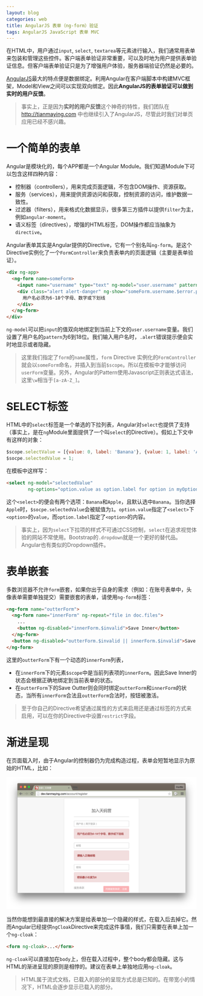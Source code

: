 ```yaml
---
layout: blog 
categories: web
title: AngularJS 表单（ng-form）验证
tags: AngularJS JavaScript 表单 MVC
---
```


在HTML中，用户通过`input`, `select`, `textarea`等元素进行输入，我们通常用表单来包装和管理这些控件。客户端表单验证非常重要，可以及时地为用户提供表单验证信息。但客户端表单验证只是为了增强用户体验，服务器端验证仍然是必要的。

[AngularJS][angularjs]最大的特点便是数据绑定。利用Angular在客户端脚本中构建MVC框架，Model和View之间可以实现双向绑定。因此**AngularJS的表单验证可以做到实时的用户反馈**。

> 事实上，正是因为**实时的用户反馈**这个神奇的特性，我们团队在 http://tianmaying.com 中也继续引入了AngularJS，尽管此时我们对单页应用已经不感兴趣。

# 一个简单的表单

Angular是模块化的，每个APP都是一个Angular Module。我们知道Module下可以包含这样四种内容：

* 控制器（controllers），用来完成页面逻辑，不包含DOM操作、资源获取。
* 服务（services），用来提供资源访问和获取，控制资源的访问，维护数据一致性。
* 过滤器（filters），用来格式化数据显示，很多第三方插件以提供`filter`为主，例如`angular-moment`。
* 语义标签（directives），增强的HTML标签，DOM操作都应当抽象为`directive`。

Angular表单其实是Angular提供的Directive，它有一个别名叫`ng-form`。是这个Directive实例化了一个`FormController`来负责表单内的页面逻辑（主要是表单验证）。

```html
<div ng-app>
  <ng-form name=someForm>
    <input name="username" type="text" ng-model="user.username" pattern="^\w{6,18}$">
    <div class="alert alert-danger" ng-show="someForm.username.$error.pattern">
      用户名必须为6-18个字母、数字或下划线
    </div>
  </ng-form>
</div>
```

`ng-model`可以把`input`的值双向地绑定到当前上下文的`user.username`变量。我们设置了用户名的`pattern`为6到18位。我们输入用户名时，`.alert`错误提示便会实时地显示或者隐藏。

> 这里我们指定了`form`的`name`属性，`form` Directive 实例化的`FormController`就会以`someForm`命名，并插入到当前`$scope`。所以在模板中才能够访问`userForm`变量。另外，Angular的Pattern使用Javascript正则表达式语法，这里`\w`相当于`[a-zA-Z_]`。

<!--more-->

# SELECT标签

HTML中的`select`标签是一个单选的下拉列表，Angular对`select`也提供了支持（事实上，是在`ng`Module里面提供了一个叫`select`的Directive）。假如上下文中有这样的对象：

```javascript
$scope.selectValue = [{value: 0, label: 'Banana'}, {value: 1, label: 'Apple'}];
$socpe.selectedValue = 1;
```

在模板中这样写：

```html
<select ng-model="selectedValue"
        ng-options="option.value as option.label for option in myOptions"></select>
```

这个`<select>`的便会有两个选项：`Banana`和`Apple`，且默认选中`Banana`。当你选择`Apple`时，`$socpe.selectedValue`会被赋值为`1`。`option.value`指定了`<select>`下`<option>`的`value`，而`option.label`指定了`<option>`的内容。

> 事实上，因为`select`下拉项的样式不可通过CSS控制，`select`在追求视觉体验的网站不常使用。Bootstrap的`.dropdown`就是一个更好的替代品。Angular也有类似的Dropdown插件。

# 表单嵌套

多数浏览器不允许`form`嵌套，如果你出于自身的需求（例如：在账号表单中，头像表单需要单独提交）需要嵌套的表单，请使用`ng-form`标签：

```html
<ng-form name="outterForm">
  <ng-form name="innerForm" ng-repeat="file in doc.files">
    ...
    <button ng-disabled="innerForm.$invalid">Save Inner</button>
  </ng-form>
  <button ng-disabled="outterForm.$invalid || innerForm.$invalid">Save Outter</button>
</ng-form>
```

这里的`outterForm`下有一个动态的`innerForm`列表，

* 在`innerForm`下的元素`$scope`中是当前列表项的`innerForm`。因此Save Inner的状态会根据正确地绑定到当前表单的状态。
* 在`outterForm`下的Save Outter则会同时绑定`outterForm`和`innerForm`的状态，当所有`innerForm`合法且`outterForm`合法时，按钮被激活。

> 至于你自己的Directive希望通过属性的方式来启用还是通过标签的方式来启用，可以在你的Directive中设置`restrict`字段。

# 渐进呈现

在页面载入时，由于Angular的控制器仍为完成构造过程，表单会短暂地显示为原始的HTML，比如：

![](/assets/img/blog/angular/form-raw@2x.png)

当然你能想到最直接的解决方案是给表单加一个隐藏的样式，在载入后去掉它。然而Angular已经提供`ngCloak`Directive来完成这件事情，我们只需要在表单上加一个`ng-cloak`：

```html
<form ng-cloak>...</form>
```

`ng-cloak`可以直接加在`body`上，但在载入过程中，整个body都会隐藏。这与HTML的渐进呈现的原则是相悖的。建议在表单上单独地应用`ng-cloak`。

> HTML属于流式文档，已载入的部分的呈现方式总是已知的。在带宽小的情况下，HTML会逐步显示已载入的部分。

[angularjs]: https://docs.angularjs.org
